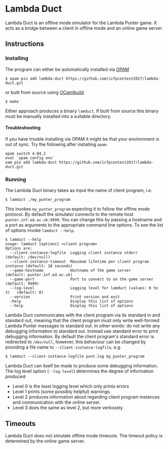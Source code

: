 # Lambda Duct

Lambda Duct is an offline mode simulator for the Lambda Punter
game. It acts as a bridge between a client in offline mode and an online
game server.

## Instructions

### Installing

The program can either be automatically installed via [OPAM](https://opam.ocaml.org)

```
$ opam pin add lambda-duct https://github.com/icfpcontest2017/lambda-duct.git
```

or built from source using [OCamlbuild](https://github.com/ocaml/ocamlbuild)

```
$ make
```

Either approach produces a binary `lamduct`. If built from source this
binary must be manually installed into a suitable directory.

#### Troubleshooting

If you have trouble installing via OPAM it might be that your environment is out of sync. Try the following after installing `opam`.

```
opam switch 4.04.2
eval `opam config env`
oam pin add lambda-duct https://github.com/icfpcontest2017/lambda-duct.git
```

### Running

The Lambda Duct binary takes as input the name of client program, i.e.

```
$ lamduct ./my_punter_program
```

This invokes `my_punter_program` expecting it to follow the offline
mode protocol. By default the simulator connects to the remote host
`punter.inf.ed.ac.uk:9999`. You can change this by passing a hostname
and a port as arguments to the appropriate command line options. To
see the list of options invoke `lamduct --help`.

```
$ lamduct --help
usage: lamduct [options] <client program>
Options are:
  --client-instance-logfile  Logging client instance stderr               (default: /dev/null)
  --client-instance-timeout  Maximum lifetime per client program instance (default: 10 seconds)
  --game-hostname            Hostname of the game server                  (default: punter.inf.ed.ac.uk)
  --game-port                Port to connect to on the game server        (default: 9999)
  --log-level                Logging level for lamduct (values: 0 to 3)   (default: 0)
  --version                  Print version and exit
  -help                      Display this list of options
  --help                     Display this list of options
```

Lambda Duct communicates with the client program via its standard in
and standard out, meaning that the client program must only write
well-formed Lambda Punter messages to standard out. In other words: do
not write any debugging information to standard out. Instead use
standard error to print debugging information. By default the client
program's standard error is redirected to `/dev/null`, however, this
behaviour can be changed by providing a file name to
`--client-instance-logfile`, e.g.

```
$ lamduct --client-instance-logfile punt.log my_punter_program
```

Lambda Duct can itself be made to produce some debugging
information. The log level option (`--log-level`) determines the degree of information produced:

  * Level 0 is the least logging level which only prints errors
  * Level 1 prints (some possibly helpful) warnings.
  * Level 2 produces information about regarding client program instances and communication with the online server.
  * Level 3 does the same as level 2, but more verbosely.

## Timeouts

Lambda Duct does not simulate offline mode timeouts. The timeout
policy is determined by the online game server.
